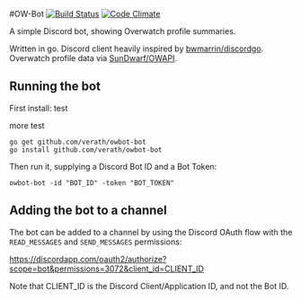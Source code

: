 #OW-Bot 
[![Build Status](https://travis-ci.org/verath/owbot-bot.svg?branch=master)](https://travis-ci.org/verath/owbot-bot)
[![Code Climate](https://codeclimate.com/github/verath/owbot-bot/badges/gpa.svg)](https://codeclimate.com/github/verath/owbot-bot)

A simple Discord bot, showing Overwatch profile summaries.

Written in go. Discord client heavily inspired by [bwmarrin/discordgo](https://github.com/bwmarrin/discordgo).
Overwatch profile data via [SunDwarf/OWAPI](https://github.com/SunDwarf/OWAPI).

## Running the bot
First install:
test

more test

```
go get github.com/verath/owbot-bot
go install github.com/verath/owbot-bot
```

Then run it, supplying a Discord Bot ID and a Bot Token:

```
owbot-bot -id "BOT_ID" -token "BOT_TOKEN"
```

## Adding the bot to a channel
The bot can be added to a channel by using the Discord OAuth flow
with the `READ_MESSAGES` and `SEND_MESSAGES` permissions:

https://discordapp.com/oauth2/authorize?scope=bot&permissions=3072&client_id=CLIENT_ID

Note that CLIENT_ID is the Discord Client/Application ID, and not the Bot ID.

